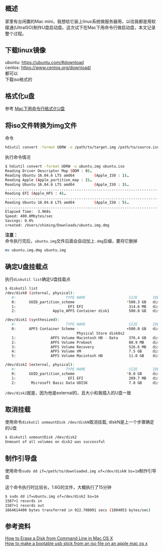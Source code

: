 [//title]:(Mac下用命令行制作Linux启动U盘)
[//englishTitle]:(mac-create-bootable-linux-usb)
[//category]:(mac)
[//tags]:(usb启动盘)
[//createTime]:(20200312)
[//updateTime]:(20200313)
## 概述
家里有台闲置的Mac mini，我想给它装上linux系统做服务器用，以往我都是用软碟通(UltraISO)制作U盘启动盘。这次试下在Mac下用命令行做启动盘，本文记录整个过程。  

## 下载linux镜像
ubuntu: https://ubuntu.com/#download  
centos: https://www.centos.org/download/  
都可以  
下载iso格式的  

## 格式化u盘
参考 [Mac下用命令行格式化U盘](https://liushiming.cn/article/format-udisk-on-mac/)  

## 将iso文件转换为img文件
命令    
``` bash
hdiutil convert -format UDRW -o /path/to/target.img /path/to/source.iso
``` 

执行命令情况  
``` bash
$ hdiutil convert -format UDRW -o ubuntu.img ubuntu.iso
Reading Driver Descriptor Map (DDM : 0)…
Reading Ubuntu 16.04.6 LTS amd64         (Apple_ISO : 1)…
Reading Apple (Apple_partition_map : 2)…
Reading Ubuntu 16.04.6 LTS amd64         (Apple_ISO : 3)…
.............................................................................................................................................................................................................
Reading EFI (Apple_HFS : 4)…
.............................................................................................................................................................................................................
Reading Ubuntu 16.04.6 LTS amd64         (Apple_ISO : 5)…
...............................................................................................................................................................................................................
Elapsed Time:  3.968s
Speed: 400.0Mbytes/sec
Savings: 0.0%
created: /Users/shiming/Downloads/ubuntu.img.dmg
```

**注意：**  
命令执行完后，`ubuntu.img`文件后面会自动加上`.dmg`后缀，要将它删掉 
``` bash
mv ubuntu.img.dmg ubuntu.img
```

## 确定U盘挂载点
执行`diskutil list`确定U盘挂载点  
``` bash
$ diskutil list
/dev/disk0 (internal, physical):
   #:                       TYPE NAME                    SIZE       IDENTIFIER
   0:      GUID_partition_scheme                        *500.3 GB   disk0
   1:                        EFI EFI                     314.6 MB   disk0s1
   2:                 Apple_APFS Container disk1         500.0 GB   disk0s2

/dev/disk1 (synthesized):
   #:                       TYPE NAME                    SIZE       IDENTIFIER
   0:      APFS Container Scheme -                      +500.0 GB   disk1
                                 Physical Store disk0s2
   1:                APFS Volume Macintosh HD - Data     376.4 GB   disk1s1
   2:                APFS Volume Preboot                 80.9 MB    disk1s2
   3:                APFS Volume Recovery                526.6 MB   disk1s3
   4:                APFS Volume VM                      7.5 GB     disk1s4
   5:                APFS Volume Macintosh HD            11.0 GB    disk1s5

/dev/disk2 (external, physical):
   #:                       TYPE NAME                    SIZE       IDENTIFIER
   0:      GUID_partition_scheme                        *8.0 GB     disk2
   1:                        EFI EFI                     209.7 MB   disk2s1
   2:       Microsoft Basic Data UDISK                   7.8 GB     disk2s2
```
`/dev/disk2`就是，因为他是external的，且大小和我插入的U盘一致  

## 取消挂载
使用命令`diskutil unmountDisk /dev/diskN`取消挂载, diskN是上一个步骤确定的U盘  

``` bash
$ diskutil unmountDisk /dev/disk2
Unmount of all volumes on disk2 was successful
```

## 制作引导盘
使用命令`sudo dd if=/path/to/downloaded.img of=/dev/diskN bs=1m`制作引导盘 

这个命令执行时比较长，1.6G的文件，大概执行了15分钟   
``` bash
$ sudo dd if=ubuntu.img of=/dev/disk2 bs=1m
1587+1 records in
1587+1 records out
1664614400 bytes transferred in 922.708091 secs (1804053 bytes/sec)
```

## 参考资料
[How to Erase a Disk from Command Line in Mac OS X](https://osxdaily.com/2016/08/30/erase-disk-command-line-mac/)  
[How to make a bootable usb stick from an iso file on an apple mac os x](https://www.lewan.com/blog/2012/02/10/making-a-bootable-usb-stick-on-an-apple-mac-os-x-from-an-iso)